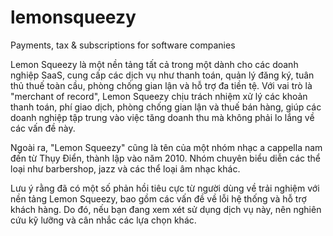 # lemonsqueezy
Payments, tax &amp; subscriptions for software companies


Lemon Squeezy là một nền tảng tất cả trong một dành cho các doanh nghiệp SaaS, cung cấp các dịch vụ như thanh toán, quản lý đăng ký, tuân thủ thuế toàn cầu, phòng chống gian lận và hỗ trợ đa tiền tệ. Với vai trò là "merchant of record", Lemon Squeezy chịu trách nhiệm xử lý các khoản thanh toán, phí giao dịch, phòng chống gian lận và thuế bán hàng, giúp các doanh nghiệp tập trung vào việc tăng doanh thu mà không phải lo lắng về các vấn đề này.

Ngoài ra, "Lemon Squeezy" cũng là tên của một nhóm nhạc a cappella nam đến từ Thụy Điển, thành lập vào năm 2010. Nhóm chuyên biểu diễn các thể loại như barbershop, jazz và các thể loại âm nhạc khác. 

Lưu ý rằng đã có một số phản hồi tiêu cực từ người dùng về trải nghiệm với nền tảng Lemon Squeezy, bao gồm các vấn đề về lỗi hệ thống và hỗ trợ khách hàng. Do đó, nếu bạn đang xem xét sử dụng dịch vụ này, nên nghiên cứu kỹ lưỡng và cân nhắc các lựa chọn khác.
